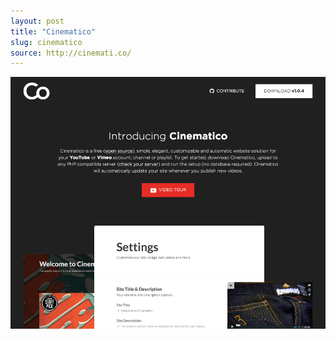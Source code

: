 ```yaml
---
layout: post
title: "Cinematico"
slug: cinematico
source: http://cinemati.co/
---
```


<img src="/screenshots/cinematico.png">
